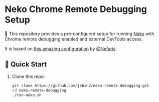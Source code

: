 # Neko Chrome Remote Debugging Setup

🎯 This repository provides a pre-configured setup for running [Neko](https://github.com/m1k1o/neko) with Chrome remote debugging enabled and external DevTools access.

It is based on [this amazing configuration](https://github.com/m1k1o/neko/issues/391#issuecomment-3016080496) by [@Nefaris](https://github.com/Nefaris).

## 🚀 Quick Start

1. Clone this repo:
   ```bash
   git clone https://github.com/jebin2/neko-remote-debugging.git
   cd neko-remote-debugging
   ./run-neko.sh
	```
